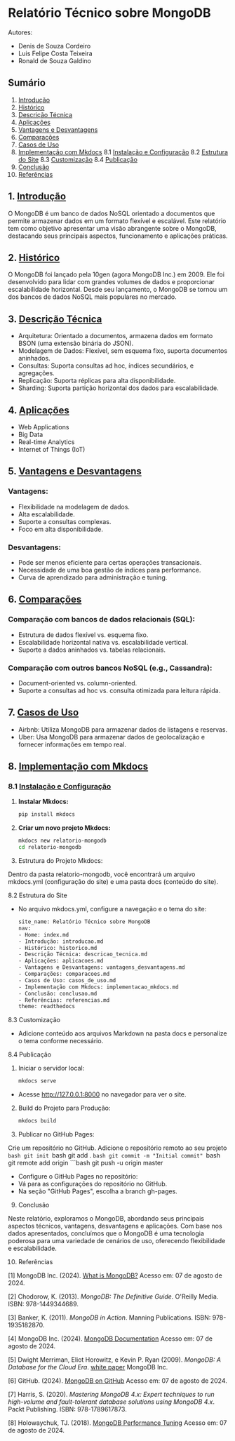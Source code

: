 # Relatório Técnico sobre MongoDB

Autores:

- Denis de Souza Cordeiro
- Luis Felipe Costa Teixeira
- Ronald de Souza Galdino

## Sumário
1. [Introdução](#introducao)
2. [Histórico](#historico)
3. [Descrição Técnica](#descricao-tecnica)
4. [Aplicações](#aplicacoes)
5. [Vantagens e Desvantagens](#vantagens-e-desvantagens)
6. [Comparações](#comparacoes)
7. [Casos de Uso](#casos-de-uso)
8. [Implementação com Mkdocs](#implementacao-com-mkdocs)
   8.1 [Instalação e Configuração](#instalacao-e-configuracao)
   8.2 [Estrutura do Site](#estrutura-do-site)
   8.3 [Customização](#customizacao)
   8.4 [Publicação](#publicacao)
9. [Conclusão](#conclusao)
10. [Referências](#referencias)

## 1. [Introdução](#introducao)
O MongoDB é um banco de dados NoSQL orientado a documentos que permite armazenar dados em um formato flexível e escalável. Este relatório tem como objetivo apresentar uma visão abrangente sobre o MongoDB, destacando seus principais aspectos, funcionamento e aplicações práticas.

## 2. [Histórico](#historico)
O MongoDB foi lançado pela 10gen (agora MongoDB Inc.) em 2009. Ele foi desenvolvido para lidar com grandes volumes de dados e proporcionar escalabilidade horizontal. Desde seu lançamento, o MongoDB se tornou um dos bancos de dados NoSQL mais populares no mercado.

## 3. [Descrição Técnica](#descricao-tecnica)
- Arquitetura: Orientado a documentos, armazena dados em formato BSON (uma extensão binária do JSON).
- Modelagem de Dados: Flexível, sem esquema fixo, suporta documentos aninhados.
- Consultas: Suporta consultas ad hoc, índices secundários, e agregações.
- Replicação: Suporta réplicas para alta disponibilidade.
- Sharding: Suporta partição horizontal dos dados para escalabilidade.

## 4. [Aplicações](#aplicacoes)
- Web Applications
- Big Data
- Real-time Analytics
- Internet of Things (IoT)

## 5. [Vantagens e Desvantagens](#vantagens-e-desvantagens)

### Vantagens:
- Flexibilidade na modelagem de dados.
- Alta escalabilidade.
- Suporte a consultas complexas.
- Foco em alta disponibilidade.

### Desvantagens:
- Pode ser menos eficiente para certas operações transacionais.
- Necessidade de uma boa gestão de índices para performance.
- Curva de aprendizado para administração e tuning.

## 6. [Comparações](#comparacoes)
### Comparação com bancos de dados relacionais (SQL):
- Estrutura de dados flexível vs. esquema fixo.
- Escalabilidade horizontal nativa vs. escalabilidade vertical.
- Suporte a dados aninhados vs. tabelas relacionais.

### Comparação com outros bancos NoSQL (e.g., Cassandra):
- Document-oriented vs. column-oriented.
- Suporte a consultas ad hoc vs. consulta otimizada para leitura rápida.

## 7. [Casos de Uso](#casos-de-uso)
- Airbnb: Utiliza MongoDB para armazenar dados de listagens e reservas.
- Uber: Usa MongoDB para armazenar dados de geolocalização e fornecer informações em tempo real.

## 8. [Implementação com Mkdocs](#implementacao-com-mkdocs)

### 8.1 [Instalação e Configuração](#instalacao-e-configuracao)

1. **Instalar Mkdocs:**
   ```bash
   pip install mkdocs

2. **Criar um novo projeto Mkdocs:**
   ```bash
   mkdocs new relatorio-mongodb
   cd relatorio-mongodb

3. Estrutura do Projeto Mkdocs:

Dentro da pasta relatorio-mongodb, você encontrará um arquivo mkdocs.yml (configuração do site) e uma pasta docs (conteúdo do site).

8.2 Estrutura do Site

- No arquivo mkdocs.yml, configure a navegação e o tema do site:

    ```bash
    site_name: Relatório Técnico sobre MongoDB
    nav:
    - Home: index.md
    - Introdução: introducao.md
    - Histórico: historico.md
    - Descrição Técnica: descricao_tecnica.md
    - Aplicações: aplicacoes.md
    - Vantagens e Desvantagens: vantagens_desvantagens.md
    - Comparações: comparacoes.md
    - Casos de Uso: casos_de_uso.md
    - Implementação com Mkdocs: implementacao_mkdocs.md
    - Conclusão: conclusao.md
    - Referências: referencias.md
    theme: readthedocs

8.3 Customização

- Adicione conteúdo aos arquivos Markdown na pasta docs e personalize o tema conforme necessário.

8.4 Publicação

1. Iniciar o servidor local:
    ```bash
    mkdocs serve

- Acesse http://127.0.0.1:8000 no navegador para ver o site.

2. Build do Projeto para Produção:

    ```bash
    mkdocs build

3. Publicar no GitHub Pages:

Crie um repositório no GitHub.
Adicione o repositório remoto ao seu projeto
    ```bash
    git init
    ```bash
    git add .
    ```bash
    git commit -m "Initial commit"
    ```bash
    git remote add origin <URL-do-repositorio>
    ```bash
    git push -u origin master

- Configure o GitHub Pages no repositório:
- Vá para as configurações do repositório no GitHub.
- Na seção "GitHub Pages", escolha a branch gh-pages.

9. Conclusão

Neste relatório, exploramos o MongoDB, abordando seus principais aspectos técnicos, vantagens, desvantagens e aplicações. Com base nos dados apresentados, concluímos que o MongoDB é uma tecnologia poderosa para uma variedade de cenários de uso, oferecendo flexibilidade e escalabilidade.

10. Referências

[1] MongoDB Inc. (2024). [What is MongoDB?](https://www.mongodb.com/what-is-mongodb) Acesso em: 07 de agosto de 2024.

[2] Chodorow, K. (2013). *MongoDB: The Definitive Guide*. O'Reilly Media. ISBN: 978-1449344689.

[3] Banker, K. (2011). *MongoDB in Action*. Manning Publications. ISBN: 978-1935182870.

[4] MongoDB Inc. (2024). [MongoDB Documentation](https://docs.mongodb.com/) Acesso em: 07 de agosto de 2024.

[5] Dwight Merriman, Eliot Horowitz, e Kevin P. Ryan (2009). *MongoDB: A Database for the Cloud Era*. [white paper](https://www.mongodb.com/collateral/mongodb-a-database-for-the-cloud-era) MongoDB Inc.

[6] GitHub. (2024). [MongoDB on GitHub](https://github.com/mongodb/mongo) Acesso em: 07 de agosto de 2024.

[7] Harris, S. (2020). *Mastering MongoDB 4.x: Expert techniques to run high-volume and fault-tolerant database solutions using MongoDB 4.x*. Packt Publishing. ISBN: 978-1789617873.

[8] Holowaychuk, TJ. (2018). [MongoDB Performance Tuning](https://engineering.mongodb.com/post/mongodb-performance-tuning) Acesso em: 07 de agosto de 2024.












